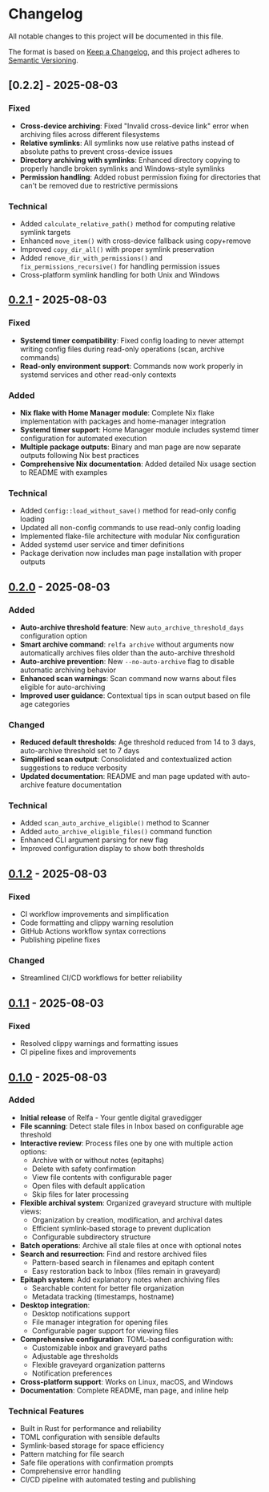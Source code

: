 # Changelog

All notable changes to this project will be documented in this file.

The format is based on [Keep a Changelog](https://keepachangelog.com/en/1.0.0/),
and this project adheres to [Semantic Versioning](https://semver.org/spec/v2.0.0.html).

## [0.2.2] - 2025-08-03

### Fixed

- **Cross-device archiving**: Fixed "Invalid cross-device link" error when archiving files across different filesystems
- **Relative symlinks**: All symlinks now use relative paths instead of absolute paths to prevent cross-device issues
- **Directory archiving with symlinks**: Enhanced directory copying to properly handle broken symlinks and Windows-style symlinks
- **Permission handling**: Added robust permission fixing for directories that can't be removed due to restrictive permissions

### Technical

- Added `calculate_relative_path()` method for computing relative symlink targets
- Enhanced `move_item()` with cross-device fallback using copy+remove
- Improved `copy_dir_all()` with proper symlink preservation
- Added `remove_dir_with_permissions()` and `fix_permissions_recursive()` for handling permission issues
- Cross-platform symlink handling for both Unix and Windows

## [0.2.1] - 2025-08-03

### Fixed

- **Systemd timer compatibility**: Fixed config loading to never attempt writing config files during read-only operations (scan, archive commands)
- **Read-only environment support**: Commands now work properly in systemd services and other read-only contexts

### Added

- **Nix flake with Home Manager module**: Complete Nix flake implementation with packages and home-manager integration
- **Systemd timer support**: Home Manager module includes systemd timer configuration for automated execution
- **Multiple package outputs**: Binary and man page are now separate outputs following Nix best practices
- **Comprehensive Nix documentation**: Added detailed Nix usage section to README with examples

### Technical

- Added `Config::load_without_save()` method for read-only config loading
- Updated all non-config commands to use read-only config loading
- Implemented flake-file architecture with modular Nix configuration
- Added systemd user service and timer definitions
- Package derivation now includes man page installation with proper outputs

## [0.2.0] - 2025-08-03

### Added

- **Auto-archive threshold feature**: New `auto_archive_threshold_days` configuration option
- **Smart archive command**: `relfa archive` without arguments now automatically archives files older than the auto-archive threshold
- **Auto-archive prevention**: New `--no-auto-archive` flag to disable automatic archiving behavior
- **Enhanced scan warnings**: Scan command now warns about files eligible for auto-archiving
- **Improved user guidance**: Contextual tips in scan output based on file age categories

### Changed

- **Reduced default thresholds**: Age threshold reduced from 14 to 3 days, auto-archive threshold set to 7 days
- **Simplified scan output**: Consolidated and contextualized action suggestions to reduce verbosity
- **Updated documentation**: README and man page updated with auto-archive feature documentation

### Technical

- Added `scan_auto_archive_eligible()` method to Scanner
- Added `auto_archive_eligible_files()` command function
- Enhanced CLI argument parsing for new flag
- Improved configuration display to show both thresholds

## [0.1.2] - 2025-08-03

### Fixed

- CI workflow improvements and simplification
- Code formatting and clippy warning resolution
- GitHub Actions workflow syntax corrections
- Publishing pipeline fixes

### Changed

- Streamlined CI/CD workflows for better reliability

## [0.1.1] - 2025-08-03

### Fixed

- Resolved clippy warnings and formatting issues
- CI pipeline fixes and improvements

## [0.1.0] - 2025-08-03

### Added

- **Initial release** of Relfa - Your gentle digital gravedigger
- **File scanning**: Detect stale files in Inbox based on configurable age threshold
- **Interactive review**: Process files one by one with multiple action options:
  - Archive with or without notes (epitaphs)
  - Delete with safety confirmation
  - View file contents with configurable pager
  - Open files with default application
  - Skip files for later processing
- **Flexible archival system**: Organized graveyard structure with multiple views:
  - Organization by creation, modification, and archival dates
  - Efficient symlink-based storage to prevent duplication
  - Configurable subdirectory structure
- **Batch operations**: Archive all stale files at once with optional notes
- **Search and resurrection**: Find and restore archived files
  - Pattern-based search in filenames and epitaph content
  - Easy restoration back to Inbox (files remain in graveyard)
- **Epitaph system**: Add explanatory notes when archiving files
  - Searchable content for better file organization
  - Metadata tracking (timestamps, hostname)
- **Desktop integration**:
  - Desktop notifications support
  - File manager integration for opening files
  - Configurable pager support for viewing files
- **Comprehensive configuration**: TOML-based configuration with:
  - Customizable inbox and graveyard paths
  - Adjustable age thresholds
  - Flexible graveyard organization patterns
  - Notification preferences
- **Cross-platform support**: Works on Linux, macOS, and Windows
- **Documentation**: Complete README, man page, and inline help

### Technical Features

- Built in Rust for performance and reliability
- TOML configuration with sensible defaults
- Symlink-based storage for space efficiency
- Pattern matching for file search
- Safe file operations with confirmation prompts
- Comprehensive error handling
- CI/CD pipeline with automated testing and publishing

[0.2.1]: https://github.com/nilp0inter/relfa/compare/v0.2.0...v0.2.1
[0.2.0]: https://github.com/nilp0inter/relfa/compare/v0.1.2...v0.2.0
[0.1.2]: https://github.com/nilp0inter/relfa/compare/v0.1.1...v0.1.2
[0.1.1]: https://github.com/nilp0inter/relfa/compare/v0.1.0...v0.1.1
[0.1.0]: https://github.com/nilp0inter/relfa/releases/tag/v0.1.0
